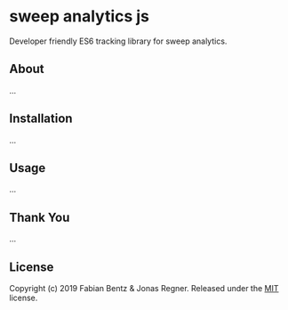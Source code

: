 sweep analytics js
=====

Developer friendly ES6 tracking library for sweep analytics.


About
-----

...

Installation
------------

...

Usage
-----

...

Thank You
---------

...

License
-------

Copyright (c) 2019 Fabian Bentz & Jonas Regner.
Released under the [MIT](LICENSE) license.

